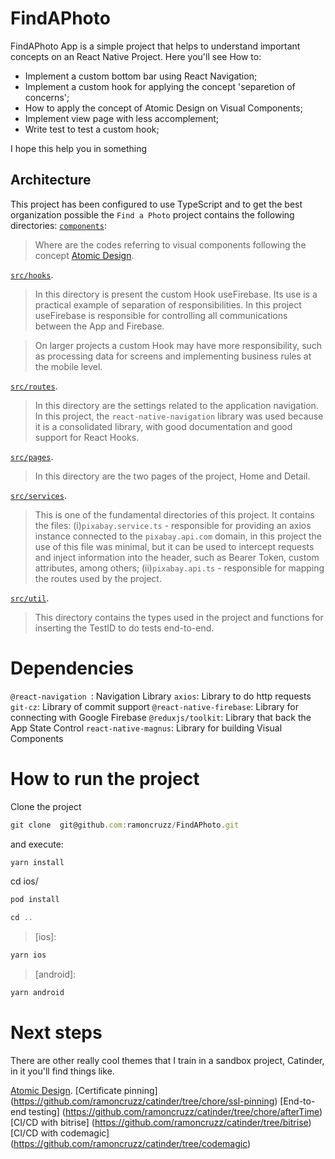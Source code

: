 # FindAPhoto

FindAPhoto App is a simple project that helps to understand important concepts on an React Native Project. Here you'll see How to:

- Implement a custom bottom bar using React Navigation;
- Implement a custom hook for applying the concept 'separetion of concerns';
- How to apply the concept of Atomic Design on Visual Components;
- Implement view page with less accomplement;
- Write test to test a custom hook;

I hope this help you in something

## Architecture

This project has been configured to use TypeScript and to get the best organization possible the `Find a Photo` project contains the following directories:
[`components`](./components):

> Where are the codes referring to visual components following the concept [Atomic Design](https://atomicdesign.bradfrost.com/chapter-2/).

[`src/hooks`](./src/hooks).

> In this directory is present the custom Hook useFirebase. Its use is a practical example of separation of responsibilities. In this project useFirebase is responsible for controlling all communications between the App and Firebase.

> On larger projects a custom Hook may have more responsibility, such as processing data for screens and implementing business rules at the mobile level.

[`src/routes`](./src/routes).

> In this directory are the settings related to the application navigation. In this project, the `react-native-navigation` library was used because it is a consolidated library, with good documentation and good support for React Hooks.

[`src/pages`](./src/pages).

> In this directory are the two pages of the project, Home and Detail.

[`src/services`](./src/services).

> This is one of the fundamental directories of this project. It contains the files: (i)`pixabay.service.ts` - responsible for providing an axios instance connected to the `pixabay.api.com` domain, in this project the use of this file was minimal, but it can be used to intercept requests and inject information into the header, such as Bearer Token, custom attributes, among others; (ii)`pixabay.api.ts` - responsible for mapping the routes used by the project.

[`src/util`](./src/util).

> This directory contains the types used in the project and functions for inserting the TestID to do tests end-to-end.

# Dependencies

`@react-navigation `: Navigation Library
`axios`: Library to do http requests
`git-cz`: Library of commit support
`@react-native-firebase`: Library for connecting with Google Firebase
`@reduxjs/toolkit`: Library that back the App State Control
`react-native-magnus`: Library for building Visual Components

# How to run the project

Clone the project

```js
git clone  git@github.com:ramoncruzz/FindAPhoto.git
```

and execute:

```js
yarn install
```

cd ios/

```js
pod install
```

```js
cd ..
```

> [ios]:

```js
yarn ios
```

> [android]:

```js
yarn android
```

# Next steps

There are other really cool themes that I train in a sandbox project, Catinder, in it you'll find things like.

[Atomic Design](https://atomicdesign.bradfrost.com/chapter-2/).
[Certificate pinning] (https://github.com/ramoncruzz/catinder/tree/chore/ssl-pinning)
[End-to-end testing] (https://github.com/ramoncruzz/catinder/tree/chore/afterTime)
[CI/CD with bitrise] (https://github.com/ramoncruzz/catinder/tree/bitrise)
[CI/CD with codemagic] (https://github.com/ramoncruzz/catinder/tree/codemagic)
